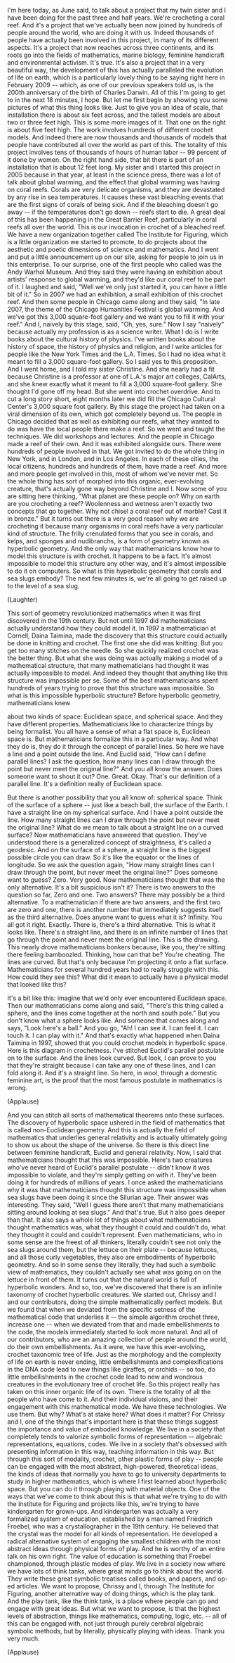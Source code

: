 
I&#39;m here today, as June said,
to talk about a project
that my twin sister and I have been doing for the past three and half years.
We&#39;re crocheting a coral reef.
And it&#39;s a project that we&#39;ve actually
been now joined by hundreds of people around the world,
who are doing it with us. Indeed thousands of people
have actually been involved in this project,
in many of its different aspects.
It&#39;s a project that now reaches across three continents,
and its roots go into the fields of mathematics,
marine biology, feminine handicraft
and environmental activism.
It&#39;s true.
It&#39;s also a project
that in a very beautiful way,
the development of this
has actually paralleled the evolution of life on earth,
which is a particularly lovely thing to be saying
right here in February 2009 --
which, as one of our previous speakers told us,
is the 200th anniversary
of the birth of Charles Darwin.
All of this I&#39;m going to get to in the next 18 minutes, I hope.
But let me first begin by showing you
some pictures of what this thing looks like.
Just to give you an idea of scale,
that installation there is about six feet across,
and the tallest models are about two or three feet high.
This is some more images of it.
That one on the right is about five feet high.
The work involves hundreds of different crochet models.
And indeed there are now thousands and thousands of models that people
have contributed all over the world as part of this.
The totality of this project
involves tens of thousands of hours
of human labor --
99 percent of it done by women.
On the right hand side, that bit there is part of an installation
that is about 12 feet long.
My sister and I started this project in 2005
because in that year, at least in the science press,
there was a lot of talk about global warming,
and the effect that global warming was having on coral reefs.
Corals are very delicate organisms,
and they are devastated by any rise in sea temperatures.
It causes these vast bleaching events
that are the first signs of corals of being sick.
And if the bleaching doesn&#39;t go away --
if the temperatures don&#39;t go down -- reefs start to die.
A great deal of this has been happening in the Great Barrier Reef,
particularly in coral reefs all over the world.
This is our invocation in crochet of a bleached reef.
We have a new organization together called The Institute for Figuring,
which is a little organization we started
to promote, to do projects about the
aesthetic and poetic dimensions of science and mathematics.
And I went and put a little announcement up on our site,
asking for people to join us in this enterprise.
To our surprise, one of the first people who called
was the Andy Warhol Museum.
And they said they were having an exhibition
about artists&#39; response to global warming,
and they&#39;d like our coral reef to be part of it.
I laughed and said, &quot;Well we&#39;ve only just started it,
you can have a little bit of it.&quot;
So in 2007 we had an exhibition,
a small exhibition of this crochet reef.
And then some people in Chicago came along and they said,
&quot;In late 2007, the theme of the Chicago Humanities Festival is
global warming. And we&#39;ve got this 3,000 square-foot gallery
and we want you to fill it with your reef.&quot;
And I, naively by this stage, said, &quot;Oh, yes, sure.&quot;
Now I say &quot;naively&quot; because actually
my profession is as a science writer.
What I do is I write books about the cultural history of physics.
I&#39;ve written books about the history of space,
the history of physics and religion,
and I write articles for people like the New York Times and the L.A. Times.
So I had no idea what it meant to fill a 3,000 square-foot gallery.
So I said yes to this proposition.
And I went home, and I told my sister Christine.
And she nearly had a fit
because Christine is a professor at one of
L.A.&#39;s major art colleges, CalArts,
and she knew exactly what it meant to fill a 3,000 square-foot gallery.
She thought I&#39;d gone off my head.
But she went into crochet overdrive.
And to cut a long story short, eight months later
we did fill the Chicago Cultural Center&#39;s
3,000 square foot gallery.
By this stage the project had taken on
a viral dimension of its own,
which got completely beyond us.
The people in Chicago decided
that as well as exhibiting our reefs, what they wanted to do
was have the local people there make a reef.
So we went and taught the techniques. We did workshops and lectures.
And the people in Chicago made a reef of their own.
And it was exhibited alongside ours.
There were hundreds of people involved in that.
We got invited to do the whole thing
in New York, and in London,
and in Los Angeles.
In each of these cities, the local citizens,
hundreds and hundreds of them, have made a reef.
And more and more people get involved in this,
most of whom we&#39;ve never met.
So the whole thing has sort of morphed
into this organic, ever-evolving creature,
that&#39;s actually gone way beyond Christine and I.
Now some of you are sitting here thinking,
&quot;What planet are these people on?
Why on earth are you crocheting a reef?
Woolenness and wetness aren&#39;t exactly
two concepts that go together.
Why not chisel a coral reef out of marble?
Cast it in bronze.&quot;
But it turns out there is a very good reason
why we are crocheting it
because many organisms in coral reefs
have a very particular kind of structure.
The frilly crenulated forms that you see
in corals, and kelps, and sponges and nudibranchs,
is a form of geometry known as hyperbolic geometry.
And the only way that mathematicians know
how to model this structure
is with crochet. It happens to be a fact.
It&#39;s almost impossible to model this structure any other way,
and it&#39;s almost impossible to do it on computers.
So what is this hyperbolic geometry
that corals and sea slugs embody?
The next few minutes is, we&#39;re all going to get raised up
to the level of a sea slug.

(Laughter)

This sort of geometry revolutionized mathematics
when it was first discovered in the 19th century.
But not until 1997 did mathematicians actually understand
how they could model it.
In 1997 a mathematician
at Cornell, Daina Taimina,
made the discovery that this structure
could actually be done in knitting and crochet.
The first one she did was knitting.
But you get too many stitches on the needle. So she quickly realized
crochet was the better thing.
But what she was doing was actually making a model
of a mathematical structure, that many mathematicians
had thought it was actually impossible to model.
And indeed they thought that anything like this structure
was impossible per se.
Some of the best mathematicians spent hundreds of years
trying to prove that this structure was impossible.
So what is this impossible hyperbolic structure?
Before hyperbolic geometry, mathematicians knew

about two kinds of space:
Euclidean space, and spherical space.
And they have different properties.
Mathematicians like to characterize things by being formalist.
You all have a sense of what a flat space is, Euclidean space is.
But mathematicians formalize this in a particular way.
And what they do is, they do it through the concept
of parallel lines.
So here we have a line and a point outside the line.
And Euclid said, &quot;How can I define parallel lines?
I ask the question, how many lines can I draw through
the point but never meet the original line?&quot;
And you all know the answer. Does someone want to shout it out?
One. Great. Okay.
That&#39;s our definition of a parallel line.
It&#39;s a definition really of Euclidean space.

But there is another possibility that you all know of:
spherical space.
Think of the surface of a sphere --
just like a beach ball, the surface of the Earth.
I have a straight line on my spherical surface.
And I have a point outside the line. How many straight lines
can I draw through the point
but never meet the original line?
What do we mean to talk about
a straight line on a curved surface?
Now mathematicians have answered that question.
They&#39;ve understood there is a generalized concept
of straightness, it&#39;s called a geodesic.
And on the surface of a sphere,
a straight line is the biggest possible circle you can draw.
So it&#39;s like the equator or the lines of longitude.
So we ask the question again,
&quot;How many straight lines can I draw through the point,
but never meet the original line?&quot;
Does someone want to guess?
Zero. Very good.
Now mathematicians thought that was the only alternative.
It&#39;s a bit suspicious isn&#39;t it? There is two answers to the question so far,
Zero and one.
Two answers? There may possibly be a third alternative.
To a mathematician if there are two answers,
and the first two are zero and one,
there is another number that immediately suggests itself
as the third alternative.
Does anyone want to guess what it is?
Infinity. You all got it right. Exactly.
There is, there&#39;s a third alternative.
This is what it looks like.
There&#39;s a straight line, and there is an infinite number of lines
that go through the point and never meet the original line.
This is the drawing.
This nearly drove mathematicians bonkers
because, like you, they&#39;re sitting there feeling bamboozled.
Thinking, how can that be? You&#39;re cheating. The lines are curved.
But that&#39;s only because I&#39;m projecting it onto a
flat surface.
Mathematicians for several hundred years
had to really struggle with this.
How could they see this?
What did it mean to actually have a physical model
that looked like this?

It&#39;s a bit like this: imagine that we&#39;d only ever encountered Euclidean space.
Then our mathematicians come along
and said, &quot;There&#39;s this thing called a sphere,
and the lines come together at the north and south pole.&quot;
But you don&#39;t know what a sphere looks like.
And someone that comes along and says, &quot;Look here&#39;s a ball.&quot;
And you go, &quot;Ah! I can see it. I can feel it.
I can touch it. I can play with it.&quot;
And that&#39;s exactly what happened
when Daina Taimina
in 1997, showed that you could crochet models
in hyperbolic space.
Here is this diagram in crochetness.
I&#39;ve stitched Euclid&#39;s parallel postulate on to the surface.
And the lines look curved.
But look, I can prove to you that they&#39;re straight
because I can take any one of these lines,
and I can fold along it.
And it&#39;s a straight line.
So here, in wool,
through a domestic feminine art,
is the proof that the most famous postulate
in mathematics is wrong.

(Applause)

And you can stitch all sorts of mathematical
theorems onto these surfaces.
The discovery of hyperbolic space ushered in the field of mathematics
that is called non-Euclidean geometry.
And this is actually the field of mathematics
that underlies general relativity
and is actually ultimately going to show us
about the shape of the universe.
So there is this direct line
between feminine handicraft,
Euclid and general relativity.
Now, I said that mathematicians thought that this was impossible.
Here&#39;s two creatures who&#39;ve never heard of Euclid&#39;s parallel postulate --
didn&#39;t know it was impossible to violate,
and they&#39;re simply getting on with it.
They&#39;ve been doing it for hundreds of millions of years.
I once asked the mathematicians why it was
that mathematicians thought this structure was impossible
when sea slugs have been doing it since the Silurian age.
Their answer was interesting.
They said, &quot;Well I guess there aren&#39;t that many mathematicians
sitting around looking at sea slugs.&quot;
And that&#39;s true. But it also goes deeper than that.
It also says a whole lot of things
about what mathematicians thought mathematics was,
what they thought it could and couldn&#39;t do,
what they thought it could and couldn&#39;t represent.
Even mathematicians, who in some sense
are the freest of all thinkers,
literally couldn&#39;t see
not only the sea slugs around them,
but the lettuce on their plate --
because lettuces, and all those curly vegetables,
they also are embodiments of hyperbolic geometry.
And so in some sense they literally,
they had such a symbolic view of mathematics,
they couldn&#39;t actually see what was going on
on the lettuce in front of them.
It turns out that the natural world is full of hyperbolic wonders.
And so, too, we&#39;ve discovered
that there is an infinite taxonomy
of crochet hyperbolic creatures.
We started out, Chrissy and I and our contributors,
doing the simple mathematically perfect models.
But we found that when we deviated from the specific
setness of the mathematical code
that underlies it -- the simple algorithm
crochet three, increase one --
when we deviated from that and made embellishments to the code,
the models immediately started to look more natural.
And all of our contributors, who are an amazing
collection of people around the world,
do their own embellishments.
As it were, we have this ever-evolving,
crochet taxonomic tree of life.
Just as the morphology
and the complexity of life on earth is never ending,
little embellishments and complexifications
in the DNA code
lead to new things like giraffes, or orchids --
so too, do little embellishments in the crochet code
lead to new and wondrous creatures
in the evolutionary tree of crochet life.
So this project really has
taken on this inner organic life of its own.
There is the totality of all the people who have come to it.
And their individual visions,
and their engagement with this mathematical mode.
We have these technologies. We use them.
But why? What&#39;s at stake here? What does it matter?
For Chrissy and I, one of the things that&#39;s important here
is that these things suggest
the importance and value of embodied knowledge.
We live in a society
that completely tends to valorize
symbolic forms of representation --
algebraic representations,
equations, codes.
We live in a society that&#39;s obsessed
with presenting information in this way,
teaching information in this way.
But through this sort of modality,
crochet, other plastic forms of play --
people can be engaged with the most abstract,
high-powered, theoretical ideas,
the kinds of ideas that normally you have to go
to university departments to study in higher mathematics,
which is where I first learned about hyperbolic space.
But you can do it through playing with material objects.
One of the ways that we&#39;ve come to think about this
is that what we&#39;re trying to do with the Institute for Figuring
and projects like this, we&#39;re trying to have
kindergarten for grown-ups.
And kindergarten was actually a very formalized
system of education,
established by a man named Friedrich Froebel,
who was a crystallographer in the 19th century.
He believed that the crystal was the model
for all kinds of representation.
He developed a radical alternative system
of engaging the smallest children
with the most abstract ideas
through physical forms of play.
And he is worthy of an entire talk on his own right.
The value of education
is something that Froebel championed,
through plastic modes of play.
We live in a society now
where we have lots of think tanks,
where great minds go to think about the world.
They write these great symbolic treatises
called books, and papers,
and op-ed articles.
We want to propose, Chrissy and I,
through The Institute for Figuring, another alternative way of doing things,
which is the play tank.
And the play tank, like the think tank,
is a place where people can go
and engage with great ideas.
But what we want to propose,
is that the highest levels of abstraction,
things like mathematics, computing, logic, etc. --
all of this can be engaged with,
not just through purely cerebral algebraic
symbolic methods,
but by literally, physically playing with ideas.
Thank you very much.

(Applause)

